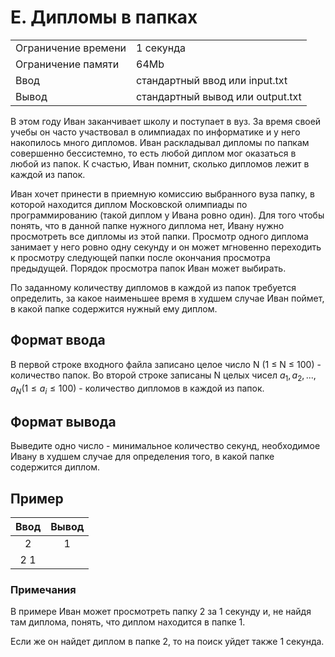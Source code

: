 # E. Дипломы в папках

|                     |                                  |
| ------------------- | -------------------------------- |
| Ограничение времени | 1 секунда                        |
| Ограничение памяти  | 64Mb                             |
| Ввод                | стандартный ввод или input.txt   |
| Вывод               | стандартный вывод или output.txt |

В этом году Иван заканчивает школу и поступает в вуз. За время своей учебы он часто участвовал в олимпиадах по информатике и у него накопилось много дипломов. Иван раскладывал дипломы по папкам совершенно бессистемно, то есть любой диплом мог оказаться в любой из папок. К счастью, Иван помнит, сколько дипломов лежит в каждой из папок.

Иван хочет принести в приемную комиссию выбранного вуза папку, в которой находится диплом Московской олимпиады по программированию (такой диплом у Ивана ровно один). Для того чтобы понять, что в данной папке нужного диплома нет, Ивану нужно просмотреть все дипломы из этой папки. Просмотр одного диплома занимает у него ровно одну секунду и он может мгновенно переходить к просмотру следующей папки после окончания просмотра предыдущей. Порядок просмотра папок Иван может выбирать.

По заданному количеству дипломов в каждой из папок требуется определить, за какое наименьшее время в худшем случае Иван поймет, в какой папке содержится нужный ему диплом.

## Формат ввода

В первой строке входного файла записано целое число N (1 ≤ N ≤ 100) - количество папок. Во второй строке записаны N целых чисел $a_1, a_2, ..., a_N (1 ≤ a_i ≤ 100)$ - количество дипломов в каждой из папок.

## Формат вывода

Выведите одно число - минимальное количество секунд, необходимое Ивану в худшем случае для определения того, в какой папке содержится диплом.

## Пример

| Ввод  | Вывод |
| :---: | :---: |
|   2   |   1   |
|  2 1  |       |

### Примечания

В примере Иван может просмотреть папку 2 за 1 секунду и, не найдя там диплома, понять, что диплом находится в папке 1.

Если же он найдет диплом в папке 2, то на поиск уйдет также 1 секунда.
